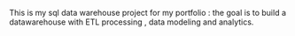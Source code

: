 This is my sql data warehouse project for my portfolio : the goal is to build a datawarehouse with ETL processing , data modeling and analytics.



